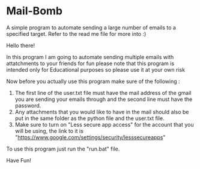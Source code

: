 # Mail-Bomb
A simple program to automate sending a large number of emails to a specified target. Refer to the read me file for more into :)




Hello there! 

In this program I am going to automate sending multiple emails with attatchments to your friends for fun 
please note that this program is intended only for Educational purposes so please use it at your own risk

Now before you actually use this program make sure of the following :

1. The first line of the user.txt file must have the mail address of the gmail you are sending your emails through and the second line must have the password.  
2. Any attachments that you would like to have in the mail should also be put in the same folder as the python file and the user.txt file.
3. Make sure to turn on "Less secure app access" for the account that you will be using, the link to it is "https://www.google.com/settings/security/lesssecureapps"

To use this program just run the "run.bat" file.

Have Fun!

